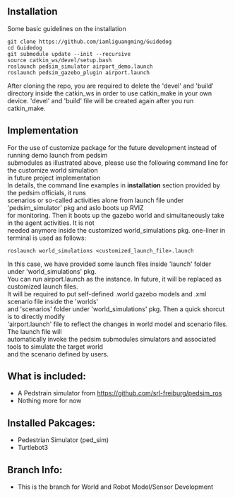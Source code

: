 ## Installation

  Some basic guidelines on the installation
```
git clone https://github.com/iamliguangming/Guidedog 
cd Guidedog
git submodule update --init --recursive
source catkin_ws/devel/setup.bash
roslaunch pedsim_simulator airport_demo.launch 
roslaunch pedsim_gazebo_plugin airport.launch
```
  After cloning the repo, you are required to delete the 'devel' and 'build' directory inside the catkin_ws in order to use catkin_make in your own device. 
'devel' and 'build' file will be created again after you run catkin_make.  

## Implementation  

  For the use of customize package for the future development instead of running demo launch from pedsim  
submodules as illustrated above, please use the following command line for the customize world simulation  
in future project implementation  
  In details, the command line examples in **installation** section provided by the pedsim officials, it runs  
scenarios or so-called activities alone from launch file under 'pedsim_simulator' pkg and aslo boots up RVIZ  
for monitoring. Then it boots up the gazebo world and simultaneously take in the agent activities. It is not  
needed anymore inside the customized world_simulations pkg. one-liner in terminal is used as follows: 
```
roslaunch world_simulations <customized_launch_file>.launch
```  
  In this case, we have provided some launch files inside 'launch' folder under 'world_simulations' pkg.  
You can run airport.launch as the instance. In future, it will be replaced as customized launch files.  
It will be required to put self-defined .world gazebo models and .xml scenario file inside the 'worlds'  
and 'scenarios' folder under 'world_simulations' pkg. Then a quick shorcut is to directly modify  
'airport.launch' file to reflect the changes in world model and scenario files. The launch file will  
automatically invoke the pedsim submodules simulators and associated tools to simulate the target world  
and the scenario defined by users.  

## What is included:
- A Pedstrain simulator from https://github.com/srl-freiburg/pedsim_ros
- Nothing more for now

## Installed Pakcages:
- Pedestrian Simulator (ped_sim)
- Turtlebot3
## Branch Info:
- This is the branch for World and Robot Model/Sensor Development
